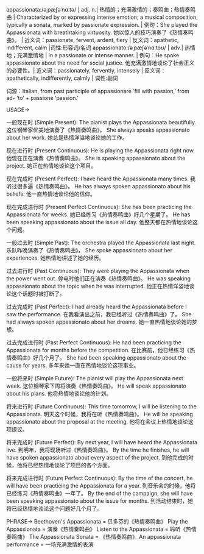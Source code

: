 appassionata:/əˌpæʃəˈnɑːtə/ | adj. n.| 热情的；充满激情的；奏鸣曲；热情奏鸣曲 | Characterized by or expressing intense emotion; a musical composition, typically a sonata, marked by passionate expression.  |  例句：She played the Appassionata with breathtaking virtuosity. 她以惊人的技巧演奏了《热情奏鸣曲》。 | 近义词：passionate, fervent, ardent, fiery | 反义词：apathetic, indifferent, calm |词性:形容词/名词
appassionato:/əˌpæʃəˈnɑːtoʊ/ | adv.| 热情地；充满激情地 | In a passionate or intense manner. | 例句：He spoke appassionato about the need for social justice.  他充满激情地谈论了社会正义的必要性。| 近义词：passionately, fervently, intensely | 反义词：apathetically, indifferently, calmly | 词性:副词

词源：Italian, from past participle of appassionare ‘fill with passion,’ from ad- ‘to’ + passione ‘passion.’

USAGE->

一般现在时 (Simple Present):
The pianist plays the Appassionata beautifully.  这位钢琴家优美地演奏了《热情奏鸣曲》。
She always speaks appassionato about her work. 她总是热情洋溢地谈论她的工作。

现在进行时 (Present Continuous):
He is playing the Appassionata right now. 他现在正在演奏《热情奏鸣曲》。
She is speaking appassionato about the project. 她正在热情地谈论这个项目。


现在完成时 (Present Perfect):
I have heard the Appassionata many times. 我听过很多遍《热情奏鸣曲》。
He has always spoken appassionato about his beliefs. 他一直热情地谈论他的信仰。

现在完成进行时 (Present Perfect Continuous):
She has been practicing the Appassionata for weeks. 她已经练习《热情奏鸣曲》好几个星期了。
He has been speaking appassionato about the issue all day. 他整天都在热情地谈论这个问题。

一般过去时 (Simple Past):
The orchestra played the Appassionata last night.  乐队昨晚演奏了《热情奏鸣曲》。
She spoke appassionato about her experiences. 她热情地讲述了她的经历。

过去进行时 (Past Continuous):
They were playing the Appassionata when the power went out.  停电时他们正在演奏《热情奏鸣曲》。
He was speaking appassionato about the topic when he was interrupted. 他正在热情洋溢地谈论这个话题时被打断了。

过去完成时 (Past Perfect):
I had already heard the Appassionata before I saw the performance. 在我看演出之前，我已经听过《热情奏鸣曲》了。
She had always spoken appassionato about her dreams. 她一直热情地谈论她的梦想。

过去完成进行时 (Past Perfect Continuous):
He had been practicing the Appassionata for months before the competition. 在比赛前，他已经练习《热情奏鸣曲》好几个月了。
She had been speaking appassionato about the cause for years. 多年来她一直在热情地谈论这项事业。

一般将来时 (Simple Future):
The pianist will play the Appassionata next week.  这位钢琴家下周将演奏《热情奏鸣曲》。
He will speak appassionato about his plans. 他将热情地谈论他的计划。

将来进行时 (Future Continuous):
This time tomorrow, I will be listening to the Appassionata. 明天这个时候，我将在听《热情奏鸣曲》。
He will be speaking appassionato about the proposal at the meeting. 他将在会议上热情地谈论这项提议。

将来完成时 (Future Perfect):
By next year, I will have heard the Appassionata live. 到明年，我将现场听过《热情奏鸣曲》。
By the time he finishes, he will have spoken appassionato about every aspect of the project. 到他完成的时候，他将已经热情地谈论了项目的各个方面。

将来完成进行时 (Future Perfect Continuous):
By the time of the concert, he will have been practicing the Appassionata for a year. 到音乐会的时候，他将已经练习《热情奏鸣曲》一年了。
By the end of the campaign, she will have been speaking appassionato about the issue for months. 到活动结束时，她将已经热情地谈论这个问题好几个月了。

PHRASE->
Beethoven's Appassionata = 贝多芬的《热情奏鸣曲》
Play the Appassionata =  演奏《热情奏鸣曲》
Listen to the Appassionata = 聆听《热情奏鸣曲》
The Appassionata Sonata = 《热情奏鸣曲》
An appassionata performance = 一场充满激情的表演
